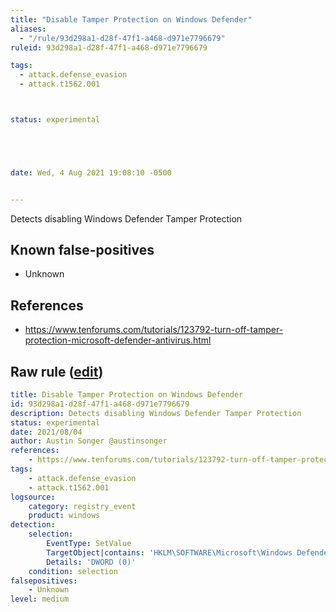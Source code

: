 ```yaml
---
title: "Disable Tamper Protection on Windows Defender"
aliases:
  - "/rule/93d298a1-d28f-47f1-a468-d971e7796679"
ruleid: 93d298a1-d28f-47f1-a468-d971e7796679

tags:
  - attack.defense_evasion
  - attack.t1562.001



status: experimental





date: Wed, 4 Aug 2021 19:08:10 -0500


---
```


Detects disabling Windows Defender Tamper Protection

<!--more-->


## Known false-positives

* Unknown



## References

* https://www.tenforums.com/tutorials/123792-turn-off-tamper-protection-microsoft-defender-antivirus.html


## Raw rule ([edit](https://github.com/SigmaHQ/sigma/edit/master/rules/windows/registry_event/registry_event_disabled_tamper_protection_on_microsoft_defender.yml))
```yaml
title: Disable Tamper Protection on Windows Defender
id: 93d298a1-d28f-47f1-a468-d971e7796679
description: Detects disabling Windows Defender Tamper Protection
status: experimental
date: 2021/08/04
author: Austin Songer @austinsonger
references:
    - https://www.tenforums.com/tutorials/123792-turn-off-tamper-protection-microsoft-defender-antivirus.html
tags:
    - attack.defense_evasion
    - attack.t1562.001
logsource:
    category: registry_event
    product: windows
detection:
    selection:
        EventType: SetValue
        TargetObject|contains: 'HKLM\SOFTWARE\Microsoft\Windows Defender\Features\TamperProtection'
        Details: 'DWORD (0)'
    condition: selection
falsepositives:
    - Unknown
level: medium

```
